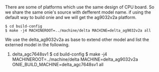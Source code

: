 There are some of platforms which use the same design of CPU board.
So we share the same onie's source with defferent model name. 
if using the default way to build onie and we will get the ag9032v2a platform.

    $ cd build-config
    $ make -j4 MACHINEROOT=../machine/delta MACHINE=delta_ag9032v2a all

We use the delta_ag9032v2a as base to extend other model and list the externed model in the following.
 
1. delta_agc7648sv1 
    $ cd build-config
    $ make -j4 MACHINEROOT=../machine/delta MACHINE=delta_ag9032v2a ONIE_BUILD_MACHINE=delta_agc7648sv1 all


